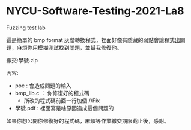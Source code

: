 # NYCU-Software-Testing-2021-La8
Fuzzing test lab

這是簡單的 bmp  format 灰階轉換程式，裡面好像有隱藏的弱點會讓程式出問題，麻煩你用模糊測試找到問題，並幫我修復他。

繳交:學號.zip

內容:
- poc : 會造成問題的輸入
- bmp_lib.c ： 你修復好的程式碼
  - 所改的程式碼前面一行加個 //Fix
- 學號.pdf : 裡面寫是啥原因造成這個問題的

如果你想公開你修復好的程式碼，麻煩等作業繳交期限截止後，感謝。
